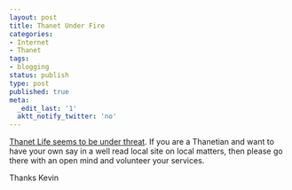 ```yaml
---
layout: post
title: Thanet Under Fire
categories:
- Internet
- Thanet
tags:
- blogging
status: publish
type: post
published: true
meta:
  _edit_last: '1'
  aktt_notify_twitter: 'no'
---
```

[Thanet Life seems to be under threat](http://birchington.blogspot.com/2006/09/everyone-has-his-day.html). If you are a Thanetian and want to have your own say in a well read local site on local matters, then please go there with an open mind and volunteer your services.

Thanks
Kevin
